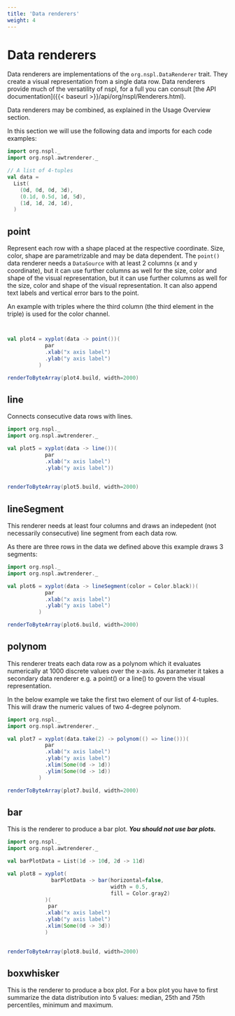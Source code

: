 ```yaml
---
title: 'Data renderers'
weight: 4
---
```


# Data renderers

Data renderers are implementations of the `org.nspl.DataRenderer` trait. 
They create a visual representation from a single data row.
Data renderers provide much of the versatility of nspl, for a full you can consult [the API documentation]({{< baseurl >}}/api/org/nspl/Renderers.html).

Data renderers may be combined, as explained in the Usage Overview section.

In this section we will use the following data and imports for each code examples:

```scala mdoc 
import org.nspl._ 
import org.nspl.awtrenderer._ 

// A list of 4-tuples
val data = 
  List(
    (0d, 0d, 0d, 3d),
    (0.1d, 0.5d, 1d, 5d),
    (1d, 1d, 2d, 1d),
  )
```

## point
Represent each row with a shape placed at the respective coordinate. 
Size, color, shape are parametrizable and may be data dependent. 
The `point()` data renderer needs a `DataSource` with at least 2 columns (x and y coordinate), but it can use further columns as well for the size, color and shape of the visual representation, but it can use further columns as well for the size, color and shape of the visual representation.
It can also append text labels and vertical error bars to the point. 

An example with triples where the third column (the third element in the triple) is used for the color channel.

```scala mdoc:bytes:assets/usage4.png


val plot4 = xyplot(data -> point())(
            par
            .xlab("x axis label")
            .ylab("y axis label")
          )

renderToByteArray(plot4.build, width=2000)
```

## line
Connects consecutive data rows with lines.
```scala mdoc:bytes:assets/line.png
import org.nspl._ 
import org.nspl.awtrenderer._ 

val plot5 = xyplot(data -> line())(
            par
            .xlab("x axis label")
            .ylab("y axis label"))
          

renderToByteArray(plot5.build, width=2000)
```

## lineSegment

This renderer needs at least four columns and draws an indepedent (not necessarily consecutive) line segment from each data row. 

As there are three rows in the data we defined above this example draws 3 segments:
```scala mdoc:bytes:assets/linesegment.png
import org.nspl._ 
import org.nspl.awtrenderer._ 

val plot6 = xyplot(data -> lineSegment(color = Color.black))(
            par
            .xlab("x axis label")
            .ylab("y axis label")
          )

renderToByteArray(plot6.build, width=2000)
```

## polynom

This renderer treats each data row as a polynom which it evaluates numerically at 1000 discrete values over the x-axis. 
As parameter it takes a secondary data renderer e.g. a point() or a line() to govern the visual representation.

In the below example we take the first two element of our list of 4-tuples. 
This will draw the numeric values of two 4-degree polynom.

```scala mdoc:bytes:assets/polynom.png
import org.nspl._ 
import org.nspl.awtrenderer._ 

val plot7 = xyplot(data.take(2) -> polynom(() => line()))(
            par
            .xlab("x axis label")
            .ylab("y axis label")
            .xlim(Some(0d -> 1d))
            .ylim(Some(0d -> 1d))
          )

renderToByteArray(plot7.build, width=2000)
```

## bar

This is the renderer to produce a bar plot. 
***You should not use bar plots.***

```scala mdoc:bytes:assets/barvertical.png
import org.nspl._ 
import org.nspl.awtrenderer._ 

val barPlotData = List(1d -> 10d, 2d -> 11d)

val plot8 = xyplot(
              barPlotData -> bar(horizontal=false, 
                                 width = 0.5, 
                                 fill = Color.gray2)
            )(
             par
            .xlab("x axis label")
            .ylab("y axis label")
            .xlim(Some(0d -> 3d))
            )
          

renderToByteArray(plot8.build, width=2000)
```

## boxwhisker
This is the renderer to produce a box plot. 
For a box plot you have to first summarize the data distribution into 5 values: median, 25th and 75th percentiles, minimum and maximum. 







